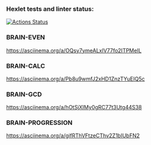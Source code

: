 ### Hexlet tests and linter status:
[![Actions Status](https://github.com/fra1m/backend-project-44/workflows/hexlet-check/badge.svg)](https://github.com/fra1m/backend-project-44/actions)

### BRAIN-EVEN
https://asciinema.org/a/OQsy7ymeALxlV77fo2ITPMeIL

### BRAIN-CALC
https://asciinema.org/a/Pb8u9wmfJ2xHD1ZnzTYuEIQ5c

### BRAIN-GCD
https://asciinema.org/a/hOtSjXIMy0gRC77t3Utg44S38

### BRAIN-PROGRESSION
https://asciinema.org/a/gifRThVFtzeCThv2Z1bIUbFN2
